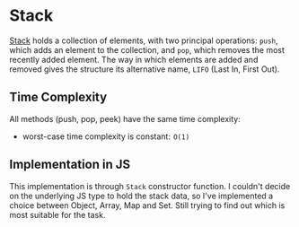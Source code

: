# Stack

[Stack](https://en.wikipedia.org/wiki/Stack_(abstract_data_type) "wikipedia") holds a collection of elements, with two principal operations: `push`, which adds an element to the collection, and `pop`, which removes the most recently added element. The way in which elements are added and removed gives the structure its alternative name, `LIFO` (Last In, First Out).


## Time Complexity

All methods (push, pop, peek) have the same time complexity:
* worst-case time complexity is constant:  `O(1)`


## Implementation in JS

This implementation is through `Stack` constructor function. I couldn't decide on the underlying JS type to hold the stack data, so I've implemented a choice between Object, Array, Map and Set. Still trying to find out which is most suitable for the task.